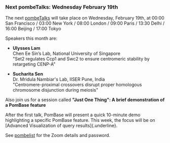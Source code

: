 ### Next pombeTalks: Wednesday February 19th
<!-- pombase_flags: frontpage -->
<!-- newsfeed_thumbnail: PombeTalks32px.png -->

The next [pombeTalks](https://evonuclab.org/pombetalks) will take
place on Wednesday, February 19th, at 00:00 San Francisco / 03:00 New
York / 08:00 London / 09:00 Paris / 13:30 Delhi / 16:00 Beijing /
17:00 Tokyo

Speakers this month are:

  - **Ulysses Lam** \
    Chen Ee Sin’s Lab, National University of Singapore \
    "Set2 regulates Ccp1 and Swc2 to ensure centromeric stability by retargeting CENP-A"

  - **Sucharita Sen** \
    Dr. Mridula Nambiar's Lab, IISER Pune, India \
    "Centromere-proximal crossovers disrupt proper homologous chromosome disjunction during meiosis"


Also join us for a session called **"Just One Thing": A brief demonstration of a PomBase feature**

After the first talk, PomBase will present a quick 10-minute demo
highlighting a specific PomBase feature. This week, the focus will be on
[Advanced Visualization of query results]{.underline}.


See [pombelist](https://lists.cam.ac.uk/sympa/info/ucam-pombelist) for
the Zoom details and password.
